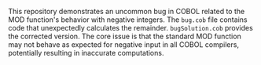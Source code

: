 This repository demonstrates an uncommon bug in COBOL related to the MOD function's behavior with negative integers. The `bug.cob` file contains code that unexpectedly calculates the remainder.  `bugSolution.cob` provides the corrected version.  The core issue is that the standard MOD function may not behave as expected for negative input in all COBOL compilers, potentially resulting in inaccurate computations.